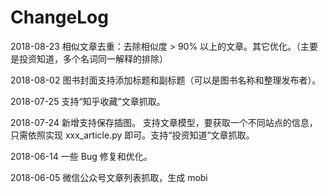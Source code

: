 # ChangeLog

2018-08-23 相似文章去重：去除相似度 > 90% 以上的文章。其它优化。（主要是投资知道，多个名词同一解释的排除）

2018-08-02 图书封面支持添加标题和副标题（可以是图书名称和整理发布者）。

2018-07-25 支持“知乎收藏”文章抓取。

2018-07-24 新增支持保存插图。 支持文章模型，要获取一个不同站点的信息，只需依照实现 xxx_article.py 即可。支持“投资知道”文章抓取。

2018-06-14 一些 Bug 修复和优化。

2018-06-05 微信公众号文章列表抓取，生成 mobi